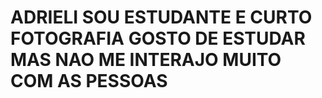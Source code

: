 # ADRIELI SOU ESTUDANTE E CURTO FOTOGRAFIA GOSTO DE ESTUDAR MAS NAO ME INTERAJO MUITO COM AS PESSOAS 

